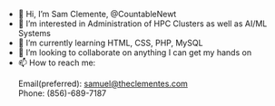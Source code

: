 - 👋 Hi, I’m Sam Clemente, @CountableNewt
- 👀 I’m interested in Administration of HPC Clusters as well as AI/ML Systems
- 🌱 I’m currently learning HTML, CSS, PHP, MySQL
- 💞 I’m looking to collaborate on anything I can get my hands on
- 📫 How to reach me:<p>Email(preferred): samuel@theclementes.com<br>Phone: (856)-689-7187</p>

<!---
CountableNewt/CountableNewt is a ✨ special ✨ repository because its `README.md` (this file) appears on your GitHub profile.
You can click the Preview link to take a look at your changes.
--->
